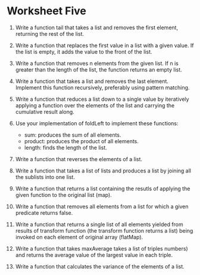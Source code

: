# Worksheet Five

1. Write a function tail that takes a list and removes the first element, returning the rest
   of the list.
   
2. Write a function that replaces the first value in a list with a given value. If the
   list is empty, it adds the value to the front of the list.
   
3. Write a function that removes n elements from the given list. If n is greater than the
   length of the list, the function returns an empty list.
   
4. Write a function that takes a list and removes the last element.
   Implement this function recursively, preferably using pattern matching.
   
5. Write a function that reduces a list down to a single value by iteratively applying a
   function over the elements of the list and carrying the cumulative result along.
   
6. Use your implementation of foldLeft to implement these functions:
   - sum: produces the sum of all elements.
   - product: produces the product of all elements.
   - length: finds the length of the list.
   
7. Write a function that reverses the elements of a list.

8. Write a function that takes a list of lists and produces a list by joining all the sublists into one list.

9. Write a function that returns a list containing the resutls of applying the given function to the original list (map).

10. Write a function that removes all elements from a list for which a given predicate returns false.

11. Write a function that returns a single list of all elements yielded from results of transform function 
(the transform function returns a list) being invoked on each element of original array (flatMap).

12. Write a function that takes maxAverage takes a list of triples numbers) and returns the average value 
of the largest value in each triple.

13. Write a function that calculates the variance of the elements of a list.
